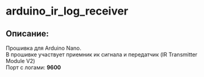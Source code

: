# arduino_ir_log_receiver

## Описание:
Прошивка для Arduino Nano. </br>
В прошивке участвует приемник ик сигнала и передатчик (IR Transmitter Module V2) </br>
Порт с логами: **9600**

